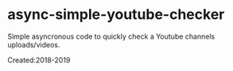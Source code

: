 # async-simple-youtube-checker

Simple asyncronous code to quickly check a Youtube channels uploads/videos.

Created:2018-2019

